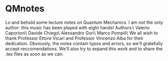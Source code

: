 # QMnotes
Lo and behold some lecture notes on Quantum Mechanics. I am not the only author: this music has been played with eight hands!
Authors:\\
        Valerio Caporioni\\
        Davide Chiego\\
        Alessandro Gori\\
        Marco Pompili\\
We all wish to thank Professor Ettore Vicari and Professor Vincenzo Alba for their dedication.
Obviously, the notes contain typos and errors, so we'll gratefully accept reccomendations. We'll also try to expand this work and to share the .tex files as soon as we can.
